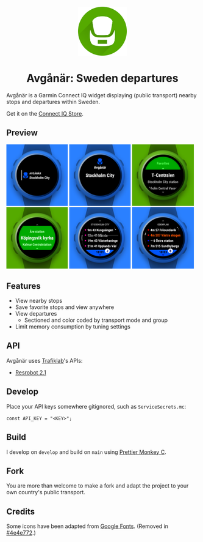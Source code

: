 <p align="center"><img width="128" height="128" src="presentation/logo.png"></p>
<h1 align="center">Avgånär: Sweden departures</h1>

Avgånär is a Garmin Connect IQ widget displaying (public transport) nearby stops and departures within Sweden.

Get it on the [Connect IQ Store](https://apps.garmin.com/apps/993cae37-27d3-46b2-9f87-443ece770a61).

## Preview

<p><img src="presentation/view-glance.png" width="32%" /> <img src="presentation/view-preview.png" width="32%" /> <img src="presentation/view-stops-nearby.png" width="32%" /> <img src="presentation/view-stops-favorites.png" width="32%" /> <img src="presentation/view-departures-train.png" width="32%" /> <img src="presentation/view-departures-bus.png" width="32%" /> </p>

## Features

- View nearby stops
- Save favorite stops and view anywhere
- View departures
  - Sectioned and color coded by transport mode and group
- Limit memory consumption by tuning settings

## API

Avgånär uses [Trafiklab](https://www.trafiklab.se)'s APIs:

- [Resrobot 2.1](https://www.trafiklab.se/api/trafiklab-apis/resrobot-v21/)

## Develop

Place your API keys somewhere gitignored, such as `ServiceSecrets.mc`:

```
const API_KEY = "<KEY>";
```

## Build

I develop on `develop` and build on `main` using [Prettier Monkey C](https://github.com/markw65/prettier-extension-monkeyc).

## Fork

You are more than welcome to make a fork and adapt the project to your own country's public transport.

## Credits

Some icons have been adapted from [Google Fonts](https://fonts.google.com/icons?icon.query=sign). (Removed in [#4e4e772](https://github.com/felwal/avganar/commit/4e4e7724eca011174257edb4b2e3462818f5bd86).)
